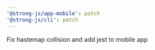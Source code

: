 ```yaml
---
'@strong-js/app-mobile': patch
'@strong-js/cli': patch
---
```


Fix hastemap collision and add jest to mobile app
